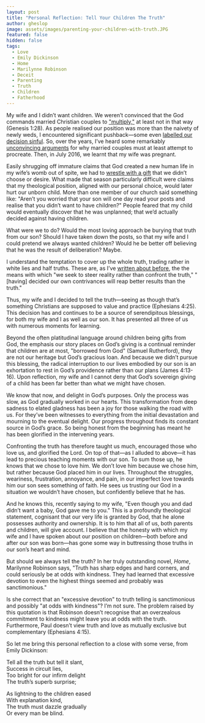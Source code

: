 ```yaml
---
layout: post
title: "Personal Reflection: Tell Your Children The Truth"
author: gheslop
image: assets/images/parenting-your-children-with-truth.JPG
featured: false
hidden: false
tags:
  - Love
  - Emily Dickinson
  - Home
  - Marilynne Robinson
  - Deceit
  - Parenting
  - Truth
  - Children
  - Fatherhood
---
```

My wife and I didn’t want children. We weren’t convinced that the God commands married Christian couples to ["multiply,"](https://rekindle.co.za/content/2021-03-02-must-married-christians-multiply-by-having-children '"Be fruitful and multiply" (Genesis 1:28)') at least not in that way (Genesis 1:28). As people realised our position was more than the naivety of newly weds, I encountered significant pushback—some even [labelled our decision sinful](https://rekindle.co.za/content/responding-to-challies-is-it-okay-to-deliberately-not-have-children/ "Is Choosing A Childless Marriage Sinful?"). So, over the years, I’ve heard some remarkably [unconvincing arguments](https://rekindle.co.za/content/unconvincing-arguments-for-why-married-couples-must-have-children/ "Weak Arguments") for why married couples must at least attempt to procreate. Then, in July 2016, we learnt that my wife was pregnant.

Easily shrugging off immature claims that God created a new human life in my wife’s womb out of spite, we had to [wrestle with a gift](https://rekindle.co.za/content/doodle-childlessness-and-the-sovereignty-of-god/ "Gifts and God's Sovereignty") that we didn’t choose or desire. What made that season particularly difficult were claims that my theological position, aligned with our personal choice, would later hurt our unborn child. More than one member of our church said something like: "Aren’t you worried that your son will one day read your posts and realise that you didn’t want to have children?" People feared that my child would eventually discover that he was unplanned; that we’d actually decided against having children.

What were we to do? Would the most loving approach be burying that truth from our son? Should I have taken down the posts, so that my wife and I could pretend we always wanted children? Would he be better off believing that he was the result of deliberation? Maybe.

I understand the temptation to cover up the whole truth, trading rather in white lies and half truths. These are, as I’ve [written about before](https://rekindle.co.za/content/2021-06-29-james-3-jordan-peterson "Jordan Peterson on James 3"), the the means with which "we seek to steer reality rather than confront the truth," "\[having\] decided our own contrivances will reap better results than the truth."

Thus, my wife and I decided to tell the truth—seeing as though that’s something Christians are supposed to value and practice (Ephesians 4:25). This decision has and continues to be a source of serendipitous blessings, for both my wife and I as well as our son. It has presented all three of us with numerous moments for learning.

Beyond the often platitudinal language around children being gifts from God, the emphasis our story places on God’s giving is a continual reminder that children are at most, "borrowed from God" (Samuel Rutherford), they are not our heritage but God’s gracious loan. And because we didn’t pursue this blessing, the radical interruption to our lives embodied by our son is an exhortation to rest in God’s providence rather than our plans (James 4:13-16). Upon reflection, my wife and I cannot deny that God’s sovereign giving of a child has been far better than what we might have chosen.

We know that now, and delight in God’s purposes. Only the process was slow, as God gradually worked in our hearts. This transformation from deep sadness to elated gladness has been a joy for those walking the road with us. For they’ve been witnesses to everything from the initial devastation and mourning to the eventual delight. Our progress throughout finds its constant source in God’s grace. So being honest from the beginning has meant he has been glorified in the intervening years.

Confronting the truth has therefore taught us much, encouraged those who love us, and glorified the Lord. On top of that—as I alluded to above—it has lead to precious teaching moments with our son. To sum those up, he knows that we chose to love him. We don’t love him because we chose him, but rather because God placed him in our lives. Throughout the struggles, weariness, frustration, annoyance, and pain, in our imperfect love towards him our son sees something of faith. He sees us trusting our God in a situation we wouldn’t have chosen, but confidently believe that he has.

And he knows this, recently saying to my wife, "Even though you and dad didn’t want a baby, God gave me to you." This is a profoundly theological statement, cognisant that our very life is granted by God, that he alone possesses authority and ownership. It is to him that all of us, both parents and children, will give account. I believe that the honesty with which my wife and I have spoken about our position on children—both before and after our son was born—has gone some way in buttressing those truths in our son’s heart and mind.

But should we always tell the truth? In her truly outstanding novel, _Home_, Marilynne Robinson says, "Truth has sharp edges and hard corners, and could seriously be at odds with kindness. They had learned that excessive devotion to even the highest things seemed and probably was sanctimonious."

Is she correct that an "excessive devotion" to truth telling is sanctimonious and possibly "at odds with kindness"? I’m not sure. The problem raised by this quotation is that Robinson doesn’t recognise that an overzealous commitment to kindness might leave you at odds with the truth. Furthermore, Paul doesn’t view truth and love as mutually exclusive but complementary (Ephesians 4:15).

So let me bring this personal reflection to a close with some verse, from Emily Dickinson:

Tell all the truth but tell it slant,  
Success in circuit lies,  
Too bright for our infirm delight  
The truth’s superb surprise;

As lightning to the children eased  
With explanation kind,  
The truth must dazzle gradually  
Or every man be blind.